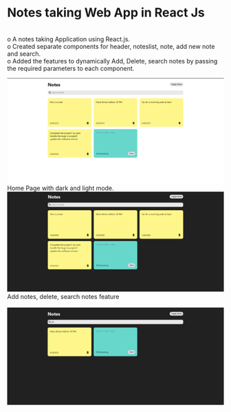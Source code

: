 # Notes taking Web App in React Js
</br>
o	A notes taking Application using React.js. </br>
o	Created separate components for header, noteslist, note, add new note and search.</br>
o	Added the features to dynamically Add, Delete, search notes by passing the required parameters to each component.</br>


![Screenshot](https://github.com/styxOO7/Notes-App-/blob/master/1.png) 
</br>
Home Page with dark and light mode. 
</br>
![Screenshot](https://github.com/styxOO7/Notes-App-/blob/master/2.png) 
</br>
Add notes, delete, search notes feature</br>
</br>
![Screenshot](https://github.com/styxOO7/Notes-App-/blob/master/3.png)
</br>

